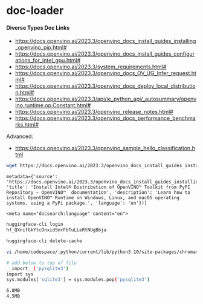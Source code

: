 # doc-loader

#### Diverse Types Doc Links

* https://docs.openvino.ai/2023.3/openvino_docs_install_guides_installing_openvino_pip.html#
* https://docs.openvino.ai/2023.3/openvino_docs_install_guides_configurations_for_intel_gpu.html#
* https://docs.openvino.ai/2023.3/system_requirements.html#
* https://docs.openvino.ai/2023.3/openvino_docs_OV_UG_Infer_request.html#
* https://docs.openvino.ai/2023.3/openvino_docs_deploy_local_distribution.html#
* https://docs.openvino.ai/2023.3/api/ie_python_api/_autosummary/openvino.runtime.op.Constant.html#
* https://docs.openvino.ai/2023.3/openvino_release_notes.html#
* https://docs.openvino.ai/2023.3/openvino_docs_performance_benchmarks.html#

Advanced:
* https://docs.openvino.ai/2023.3/openvino_sample_hello_classification.html


```bash
wget https://docs.openvino.ai/2023.3/openvino_docs_install_guides_installing_openvino_pip.html
```

```
metadata={'source': 'https://docs.openvino.ai/2023.3/openvino_docs_install_guides_installing_openvino_pip.html', 'title': 'Install Intel® Distribution of OpenVINO™ Toolkit from PyPI Repository — OpenVINO™  documentation', 'description': 'Learn how to install OpenVINO™ Runtime on Windows, Linux, and macOS operating systems, using a PyPi package.', 'language': 'en'})]

<meta name="docsearch:language" content="en">
```

```bash
huggingface-cli login
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

huggingface-cli delete-cache
```

```bash
vi /home/codespace/.python/current/lib/python3.10/site-packages/chromadb/__init__.py 

# add below to top of file
__import__('pysqlite3')
import sys
sys.modules['sqlite3'] = sys.modules.pop('pysqlite3')
```

```bash
6.8MB
4.5MB
```
